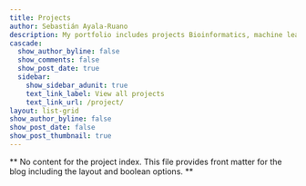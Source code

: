 ```yaml
---
title: Projects
author: Sebastián Ayala-Ruano
description: My portfolio includes projects Bioinformatics, machine learning, web development, and online educational resources I have collaborated with.
cascade:
  show_author_byline: false
  show_comments: false
  show_post_date: true
  sidebar:
    show_sidebar_adunit: true
    text_link_label: View all projects
    text_link_url: /project/
layout: list-grid
show_author_byline: false
show_post_date: false
show_post_thumbnail: true
---
```


** No content for the project index. This file provides front matter for the blog including the layout and boolean options. **
